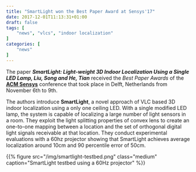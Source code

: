 ```yaml
---
title: "SmartLight won the Best Paper Award at Sensys'17"
date: 2017-12-01T11:13:31+01:00
draft: false
tags: [
    "news", "vlcs", "indoor localization"
]
categories: [
    "news"
]
---
```


The paper ***SmartLight: Light-weight 3D Indoor Localization Using a Single LED Lamp, Liu, Song and He, Tian*** received the *Best Paper Awards* of the [**ACM Sensys**](http://sensys.acm.org/2017/) conference that took place in Delft, Netherlands from November 6th to 9th.

The authors introduce **SmartLight**, a novel approach of VLC based 3D indoor localization using a only one ceiling LED.
With a single modified LED lamp, the system is capable of localizing a large number of light sensors in a room.
They exploit the light splitting properties of convex lens to create an one-to-one mapping between
a location and the set of orthogonal digital light signals receivable at that location.
They conduct experimental evaluations with a 60hz projector showing that SmartLight achieves average localization around
10cm and 90 percentile error of 50cm.

 {{% figure src="/img/smartlight-testbed.png" class="medium" caption="SmartLight testbed using a 60Hz projector" %}}